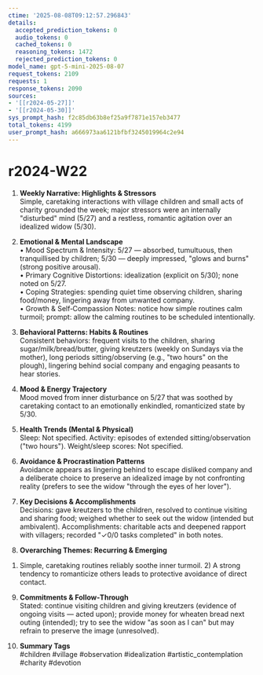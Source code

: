 ```yaml
---
ctime: '2025-08-08T09:12:57.296843'
details:
  accepted_prediction_tokens: 0
  audio_tokens: 0
  cached_tokens: 0
  reasoning_tokens: 1472
  rejected_prediction_tokens: 0
model_name: gpt-5-mini-2025-08-07
request_tokens: 2109
requests: 1
response_tokens: 2090
sources:
- '[[r2024-05-27]]'
- '[[r2024-05-30]]'
sys_prompt_hash: f2c85db63b8ef25a9f7871e157eb3477
total_tokens: 4199
user_prompt_hash: a666973aa6121bfbf3245019964c2e94
---
```

# r2024-W22

1. **Weekly Narrative: Highlights & Stressors**  
Simple, caretaking interactions with village children and small acts of charity grounded the week; major stressors were an internally "disturbed" mind (5/27) and a restless, romantic agitation over an idealized widow (5/30).

2. **Emotional & Mental Landscape**  
• Mood Spectrum & Intensity: 5/27 — absorbed, tumultuous, then tranquillised by children; 5/30 — deeply impressed, "glows and burns" (strong positive arousal).  
• Primary Cognitive Distortions: idealization (explicit on 5/30); none noted on 5/27.  
• Coping Strategies: spending quiet time observing children, sharing food/money, lingering away from unwanted company.  
• Growth & Self‑Compassion Notes: notice how simple routines calm turmoil; prompt: allow the calming routines to be scheduled intentionally.

3. **Behavioral Patterns: Habits & Routines**  
Consistent behaviors: frequent visits to the children, sharing sugar/milk/bread/butter, giving kreutzers (weekly on Sundays via the mother), long periods sitting/observing (e.g., "two hours" on the plough), lingering behind social company and engaging peasants to hear stories.

4. **Mood & Energy Trajectory**  
Mood moved from inner disturbance on 5/27 that was soothed by caretaking contact to an emotionally enkindled, romanticized state by 5/30.

5. **Health Trends (Mental & Physical)**  
Sleep: Not specified. Activity: episodes of extended sitting/observation ("two hours"). Weight/sleep scores: Not specified.

6. **Avoidance & Procrastination Patterns**  
Avoidance appears as lingering behind to escape disliked company and a deliberate choice to preserve an idealized image by not confronting reality (prefers to see the widow "through the eyes of her lover").

7. **Key Decisions & Accomplishments**  
Decisions: gave kreutzers to the children, resolved to continue visiting and sharing food; weighed whether to seek out the widow (intended but ambivalent). Accomplishments: charitable acts and deepened rapport with villagers; recorded "✓0/0 tasks completed" in both notes.

8. **Overarching Themes: Recurring & Emerging**  
1) Simple, caretaking routines reliably soothe inner turmoil. 2) A strong tendency to romanticize others leads to protective avoidance of direct contact.

9. **Commitments & Follow‑Through**  
Stated: continue visiting children and giving kreutzers (evidence of ongoing visits — acted upon); provide money for wheaten bread next outing (intended); try to see the widow "as soon as I can" but may refrain to preserve the image (unresolved).

10. **Summary Tags**  
#children #village #observation #idealization #artistic_contemplation #charity #devotion